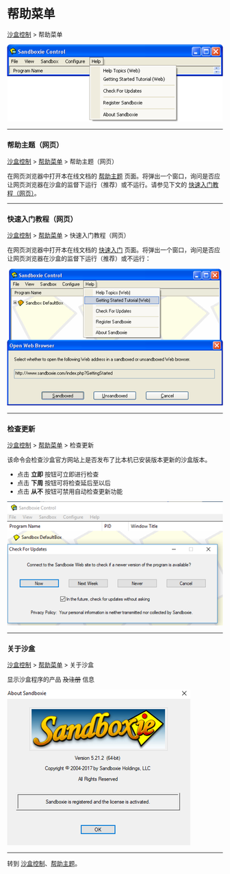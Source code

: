 # 帮助菜单

[沙盒控制](SandboxieControl.md) > 帮助菜单

![](../Media/HelpMenu.png)

* * *

### 帮助主题（网页）

[沙盒控制](SandboxieControl.md) > [帮助菜单](HelpMenu.md) > 帮助主题（网页）

在网页浏览器中打开本在线文档的 [帮助主题](HelpTopics.md) 页面。将弹出一个窗口，询问是否应让网页浏览器在沙盒的监督下运行（推荐）或不运行。请参见下文的 [快速入门教程（网页）](HelpMenu.md#getting-started-tutorial-web)。

* * *

### 快速入门教程（网页）

[沙盒控制](SandboxieControl.md) > [帮助菜单](HelpMenu.md) > 快速入门教程（网页）

在网页浏览器中打开本在线文档的 [快速入门](GettingStarted.md) 页面。将弹出一个窗口，询问是否应让网页浏览器在沙盒的监督下运行（推荐）或不运行：

![](../Media/OpenGettingStarted.png)

* * *

### 检查更新

[沙盒控制](SandboxieControl.md) > [帮助菜单](HelpMenu.md) > 检查更新

该命令会检查沙盒官方网站上是否发布了比本机已安装版本更新的沙盒版本。

*   点击 **立即** 按钮可立即进行检查
*   点击 **下周** 按钮可将检查延后至以后
*   点击 **从不** 按钮可禁用自动检查更新功能

![](../Media/CheckForUpdates.png)

* * *

### 关于沙盒

[沙盒控制](SandboxieControl.md) > [帮助菜单](HelpMenu.md) > 关于沙盒

显示沙盒程序的产品 ~~及注册~~ 信息

![](../Media/AboutSandboxie.png)

* * *

转到 [沙盒控制](SandboxieControl.md#menus)、[帮助主题](HelpTopics.md)。